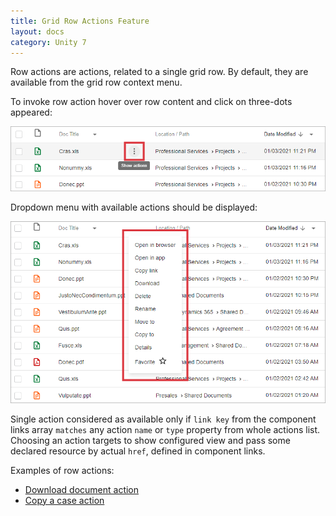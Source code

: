```yaml
---
title: Grid Row Actions Feature
layout: docs
category: Unity 7
---
```

Row actions are actions, related to a single grid row. By default, they are available from the grid row context menu.

To invoke row action hover over row content and click on three-dots appeared: 

![react_row-action-menu](row-actions/images/gridrowaction_1.png) 

Dropdown menu with available actions should be displayed:  

![react_row-action-menu-dropdown](row-actions/images/gridrowaction_2.png) 

Single action considered as available only if `link key` from the component links array `matches` any action `name` or `type` property from whole actions list.  
Choosing an action targets to show configured view and pass some declared resource by actual `href`, defined in component links.

Examples of row actions:

- [Download document action](../../features/document-management/download-document.md)
- [Copy a case action](../../features/case-management/copy-case.md)